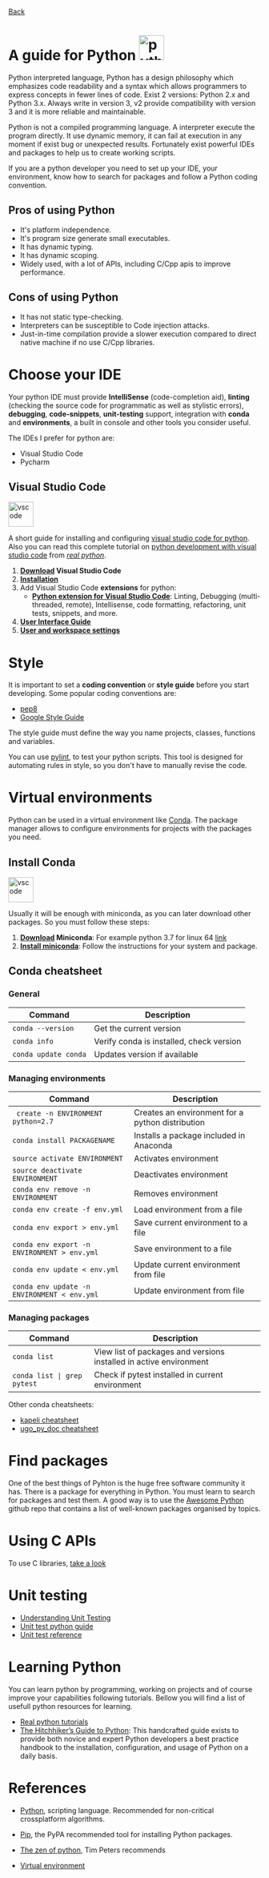 [Back](https://github.com/Catacrockers/WikiTocha/blob/master/en/programming_languages/main.md)

# A guide for Python  <img src="https://upload.wikimedia.org/wikipedia/commons/thumb/c/c3/Python-logo-notext.svg/2000px-Python-logo-notext.svg.png" alt="python" width="50"/>


Python interpreted language, Python has a design philosophy which emphasizes code readability and a syntax which allows programmers to express concepts in fewer lines of code. Exist 2 versions: Python 2.x and Python 3.x. Always write in version 3, v2 provide compatibility with version 3 and it is more reliable and maintainable.

Python is not a compiled programming language. A interpreter execute the program directly. It use dynamic memory, it can fail at execution in any moment if exist bug or unexpected results. Fortunately exist powerful IDEs and packages to help us to create working scripts.

If you are a python developer you need to set up your IDE, your environment, know how to search for packages and follow a Python coding convention.

## Pros of using Python

* It's platform independence.
* It's program size generate small executables.
* It has dynamic typing.
* It has dynamic scoping.
* Widely used, with a lot of APIs, including C/Cpp apis to improve performance.

## Cons of using Python

* It has not static type-checking.
* Interpreters can be susceptible to Code injection attacks.
* Just-in-time compilation provide a slower execution compared to direct native machine if no use C/Cpp libraries.

# Choose your IDE

Your python IDE must provide **IntelliSense** (code-completion aid), **linting** (checking the source code for programmatic as well as stylistic errors), **debugging**, **code-snippets**, **unit-testing** support, integration with **conda** and **environments**, a built in console and other tools you consider useful.

The IDEs I prefer for python are:

* Visual Studio Code
* Pycharm

## Visual Studio Code 
<img src="http://i.imgur.com/Rq9TURL.png" alt="vscode" width="50"/>


A short guide for installing and configuring [visual studio code for python](https://code.visualstudio.com/docs/languages/python). Also you can read this complete tutorial on [python development with visual studio code](https://realpython.com/python-development-visual-studio-code/) from [*real python*](https://realpython.com/).

1. **[Download](https://code.visualstudio.com/) Visual Studio Code**
2. **[Installation](https://code.visualstudio.com/docs/setup/linux)**
3. Add Visual Studio Code **extensions** for python:
   * **[Python extension for Visual Studio Code](https://marketplace.visualstudio.com/items?itemName=ms-python.python)**: Linting, Debugging (multi-threaded, remote), Intellisense, code formatting, refactoring, unit tests, snippets, and more.
4. **[User Interface Guide](https://code.visualstudio.com/docs/getstarted/userinterface)**
5. **[User and workspace settings](https://code.visualstudio.com/docs/getstarted/settings)**
  

# Style

It is important to set a **coding convention** or **style guide** before you start developing. Some popular coding conventions are:

* [pep8](https://www.python.org/dev/peps/pep-0008/)
* [Google Style Guide](https://google.github.io/styleguide/pyguide.html)

The style guide must define the way you name projects, classes, functions and variables.

You can use [pylint](http://mascandobits.es/programacion/integracion-de-pylint/), to test your python scripts. This tool is designed for automating rules in style, so you don't have to manually revise the code.

# Virtual environments

Python can be used in a virtual environment like [Conda](https://conda.io/docs/index.html). The package manager allows to configure environments for projects with the packages you need.

## Install Conda
<img src="https://pbs.twimg.com/media/Clp3lTSUgAERFIt.png" alt="vscode" height="50"/>


Usually it will be enough with miniconda, as you can later download other packages. So you must follow these steps:
1. **[Download](https://conda.io/en/latest/miniconda.html) Miniconda**: For example python 3.7 for linux 64 [link](https://repo.anaconda.com/miniconda/Miniconda3-latest-Linux-x86_64.sh)
2. **[Install miniconda](https://conda.io/projects/conda/en/latest/user-guide/install/index.html)**: Follow the instructions for your system and package.

## Conda cheatsheet

### **General**
Command | Description
-------- | -----------
```conda --version``` | Get the current version
```conda info```                                  | Verify conda is installed, check version 
```conda update conda```                          | Updates version if available
### **Managing environments**
Command | Description
-------- | -----------
``` create -n ENVIRONMENT python=2.7```  | Creates an environment for a python distribution
```conda install PACKAGENAME ```                  | Installs a package included in Anaconda
```source activate ENVIRONMENT  ```               | Activates environment
```source deactivate ENVIRONMENT```               | Deactivates environment
```conda env remove -n ENVIRONMENT  ```           | Removes environment
```conda env create -f env.yml  ```               | Load environment from a file
```conda env export > env.yml    ```              | Save current environment to a file
```conda env export -n ENVIRONMENT > env.yml```   | Save environment to a file
```conda env update < env.yml     ```             | Update current environment from file
```conda env update -n ENVIRONMENT < env.yml```   | Update environment from file
### **Managing packages**
Command | Description
-------- | -----------
```conda list     ```                             | View list of packages and versions installed in active environment
<code>conda list &#124; grep pytest</code>        | Check if pytest installed in current environment

Other conda cheatsheets:
* [kapeli cheatsheet](https://kapeli.com/cheat_sheets/Conda.docset/Contents/Resources/Documents/index)
* [ugo_py_doc cheatsheet](https://ugoproto.github.io/ugo_py_doc/JN_CS/)

# Find packages

One of the best things of Pyhton is the huge free software community it has. There is a package for everything in Python. You must learn to search for packages and test them. A good way is to use the [Awesome Python](https://github.com/vinta/awesome-python) github repo that contains a list of well-known packages organised by topics.

# Using C APIs

To use C libraries, [take a look](https://docs.python.org/3.6/extending/extending.html)

# Unit testing

* [Understanding Unit Testing](https://jeffknupp.com/blog/2013/12/09/improve-your-python-understanding-unit-testing/)
* [Unit test python guide](http://docs.python-guide.org/en/latest/writing/tests/)
* [Unit test reference](https://docs.python.org/3/library/unittest.html)

# Learning Python

You can learn python by programming, working on projects and of course improve your capabilities following tutorials. Bellow you will find a list of usefull python resources for learning.

* [Real python tutorials](https://realpython.com/)
* [The Hitchhiker’s Guide to Python](http://docs.python-guide.org/en/latest/): This handcrafted guide exists to provide both novice and expert Python developers a best practice handbook to the installation, configuration, and usage of Python on a daily basis.

# References

* [Python](https://en.wikipedia.org/wiki/Python_(programming_language)), scripting language. Recommended for non-critical crossplatform algorithms.

* [Pip](https://pypi.python.org/pypi/pip), the PyPA recommended tool for installing Python packages.
* [The zen of python](https://www.python.org/dev/peps/pep-0020/), Tim Peters recommends
* [Virtual environment](https://itsfoss.com/python-setup-linux/)
